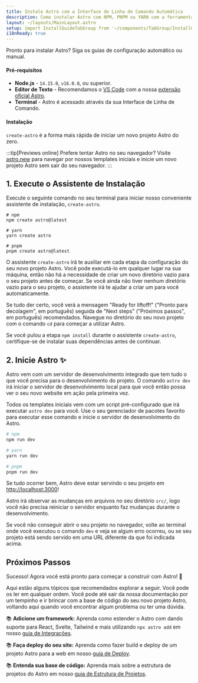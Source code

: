 ```yaml
---
title: Instale Astro com a Interface de Linha de Comando Automática
description: Como instalar Astro com NPM, PNPM ou YARN com a ferramenta create-astro.
layout: ~/layouts/MainLayout.astro
setup: import InstallGuideTabGroup from '~/components/TabGroup/InstallGuideTabGroup.astro';
i18nReady: true
---
```


Pronto para instalar Astro? Siga os guias de configuração automático ou manual.

#### Pré-requisitos

- **Node.js** - `14.15.0`, `v16.0.0`, ou superior.
- **Editor de Texto** - Recomendamos o [VS Code](https://code.visualstudio.com/) com a nossa [extensão oficial Astro](https://marketplace.visualstudio.com/items?itemName=astro-build.astro-vscode).
- **Terminal** - Astro é acessado através da sua Interface de Linha de Comando.

<InstallGuideTabGroup />

#### Instalação

`create-astro` é a forma mais rápida de iniciar um novo projeto Astro do zero.

:::tip[Previews online]
Prefere tentar Astro no seu navegador? Visite [astro.new](https://astro.new/) para navegar por nossos templates iniciais e inicie um novo projeto Astro sem sair do seu navegador.
:::

## 1. Execute o Assistente de Instalação

Execute o seguinte comando no seu terminal para iniciar nosso conveniente assistente de instalação, `create-astro`.

```shell
# npm
npm create astro@latest

# yarn
yarn create astro

# pnpm
pnpm create astro@latest
```

O assistente `create-astro` irá te auxiliar em cada etapa da configuração do seu novo projeto Astro. Você pode executá-lo em qualquer lugar na sua máquina, então não há a necessidade de criar um novo diretório vazio para o seu projeto antes de começar. Se você ainda não tiver nenhum diretório vazio para o seu projeto, o assistente irá te ajudar a criar um para você automaticamente.

Se tudo der certo, você verá a mensagem "Ready for liftoff!" ("Pronto para decolagem", em português) seguida de "Next steps" ("Próximos passos", em português) recomendados. Navegue no diretório do seu novo projeto com o comando `cd` para começar a utilizar Astro.

Se você pulou a etapa `npm install` durante o assistente `create-astro`, certifique-se de instalar suas dependências antes de continuar.

## 2. Inicie Astro ✨

Astro vem com um servidor de desenvolvimento integrado que tem tudo o que você precisa para o desenvolvimento do projeto. O comando `astro dev` irá iniciar o servidor de desenvolvimento local para que você então possa ver o seu novo website em ação pela primeira vez.

Todos os templates iniciais vem com um script pré-configurado que irá executar `astro dev` para você. Use o seu gerenciador de pacotes favorito para executar esse comando e inicie o servidor de desenvolvimento do Astro.

```bash
# npm
npm run dev

# yarn
yarn run dev

# pnpm
pnpm run dev
```

Se tudo ocorrer bem, Astro deve estar servindo o seu projeto em [http://localhost:3000](http://localhost:3000)!

Astro irá observar as mudanças em arquivos no seu diretório `src/`, logo você não precisa reiniciar o servidor enquanto faz mudanças durante o desenvolvimento.

Se você não conseguir abrir o seu projeto no navegador, volte ao terminal onde você executou o comando `dev` e veja se algum erro ocorreu, ou se seu projeto está sendo servido em uma URL diferente da que foi indicada acima.

## Próximos Passos

Sucesso! Agora você está pronto para começar a construir com Astro! 🥳

Aqui estão alguns tópicos que recomendados explorar a seguir. Você pode os ler em qualquer ordem. Você pode até sair da nossa documentação por um tempinho e ir brincar com a base de código do seu novo projeto Astro, voltando aqui quando você encontrar algum problema ou ter uma dúvida.

📚 **Adicione um framework:** Aprenda como estender o Astro com dando suporte para React, Svelte, Tailwind e mais utilizando `npx astro add` em nosso [guia de Integrações](/pt-br/guides/integrations-guide/).

📚 **Faça deploy do seu site:** Aprenda como fazer build e deploy de um projeto Astro para a web em nosso [guia de Deploy](/pt-br/guides/deploy/).

📚 **Entenda sua base de código:** Aprenda mais sobre a estrutura de projetos do Astro em nosso [guia de Estrutura de Projetos](/pt-br/core-concepts/project-structure/).
